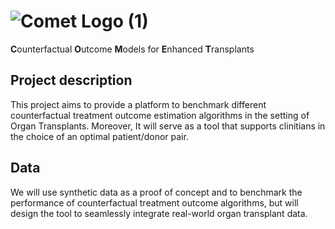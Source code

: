 # ![Comet Logo (1)](https://github.com/ernesto-sanchez/COMET/assets/30667851/325028b2-5108-4a42-9a96-a6d3bae05a9a)


**C**ounterfactual **O**utcome **M**odels for **E**nhanced **T**ransplants
## Project description
This project aims to provide a platform to benchmark different counterfactual treatment outcome estimation algorithms in the setting of Organ Transplants. Moreover, It will serve as a tool that supports clinitians in the choice of an optimal patient/donor pair.
## Data
We will use synthetic data as a proof of concept and to benchmark the performance of counterfactual treatment outcome algorithms, but will design the tool to seamlessly integrate real-world organ transplant data.
